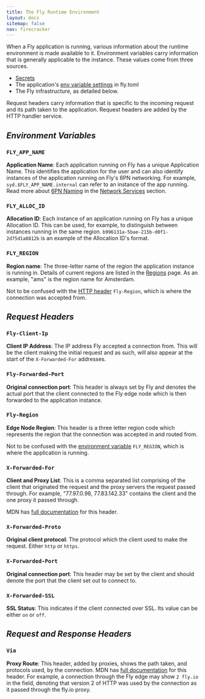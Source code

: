 ```yaml
---
title: The Fly Runtime Environment
layout: docs
sitemap: false
nav: firecracker
---
```


When a Fly application is running, various information about the runtime environment is made available to it. Environment variables carry information that is generally applicable to the instance. These values come from three sources.

* [Secrets](/docs/reference/secrets)
* The application's [env variable settings](/docs/reference/configuration/#the-env-variables-section) in fly.toml
* The Fly infrastructure, as detailed below.

Request headers carry information that is specific to the incoming request and its path taken to the application. Request headers are added by the HTTP handler service.

## _Environment Variables_

### `FLY_APP_NAME`
**Application Name**: Each application running on Fly has a unique Application Name. This identifies the application for the user and can also identify instances of the application running on Fly's 6PN networking. For example, `syd.$FLY_APP_NAME.internal` can refer to an instance of the app running. Read more about [6PN Naming](/docs/reference/services/#private-network-services) in the [Network Services](/docs/reference/services/) section.

### `FLY_ALLOC_ID`
**Allocation ID**: Each instance of an application running on Fly has a unique Allocation ID. This can be used, for example, to distinguish between instances running in the same region. `b996131a-5bae-215b-d0f1-2d75d1a8812b` is an example of the Allocation ID's format.

### `FLY_REGION`
**Region name**: The three-letter name of the region the application instance is running in. Details of current regions are listed in the [Regions](/docs/regions/) page. As an example, "ams" is the region name for Amsterdam.

Not to be confused with the [HTTP header](/docs/reference/runtime-environment/#fly-region) `Fly-Region`, which is where the connection was accepted from.

## _Request Headers_

### `Fly-Client-Ip`
**Client IP Address**: The IP address Fly accepted a connection from. This will be the client making the initial request and as such, will also appear at the start of the `X-Forwarded-For` addresses. 

### `Fly-Forwarded-Port`
**Original connection port**: This header is always set by Fly and denotes the actual port that the client connected to the Fly edge node which is then forwarded to the application instance.

### `Fly-Region`
**Edge Node Region**: This header is a three letter region code which represents the region that the connection was accepted in and routed from. 

Not to be confused with the [environment variable](/docs/reference/runtime-environment/#fly_region) `FLY_REGION`, which is where the application is running.

### `X-Forwarded-For`
**Client and Proxy List**: This is a comma separated list comprising of the client that originated the request and the proxy servers the request passed through. For example, "77.97.0.98, 77.83.142.33" contains the client and the one proxy it passed through.

MDN has [full documentation](https://developer.mozilla.org/en-US/docs/Web/HTTP/Headers/X-Forwarded-For) for this header.

### `X-Forwarded-Proto`
**Original client protocol**: The protocol which the client used to make the request. Either `http` or `https`.

### `X-Forwarded-Port`
**Original connection port**: This header may be set by the client and should denote the port that the client set out to connect to.

### `X-Forwarded-SSL`
**SSL Status**: This indicates if the client connected over SSL. Its value can be either `on` or `off`. 

## _Request and Response Headers_

### `Via`
**Proxy Route**: This header, added by proxies, shows the path taken, and protocols used, by the connection. MDN has [full documentation](https://developer.mozilla.org/en-US/docs/Web/HTTP/Headers/Via) for this header. For example, a connection through the Fly edge may show `2 fly.io` in the field, denoting that version 2 of HTTP was used by the connection as it passed through the fly.io proxy.







